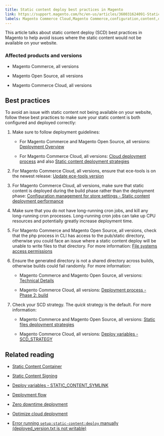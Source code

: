 ```yaml
---
title: Static content deploy best practices in Magento
link: https://support.magento.com/hc/en-us/articles/360031624091-Static-content-deploy-best-practices-in-Magento
labels: Magento Commerce Cloud,Magento Commerce,configuration,content,deploy,deployment,static,ece-tools,best practices
---
```


This article talks about static content deploy (SCD) best practices in Magento to help avoid issues where the static content would not be available on your website.

### Affected products and versions

* Magento Commerce, all versions

* Magento Open Source, all versions

* Magento Commerce Cloud, all versions

## Best practices

To avoid an issue with static content not being available on your website, follow these best practices to make sure your static content is both configured and deployed correctly:

1. Make sure to follow deployment guidelines:

	
	* For Magento Commerce and Magento Open Source, all versions: [Deployment Overview](https://devdocs.magento.com/guides/v2.3/config-guide/deployment/pipeline/)
	
	
	* For Magento Commerce Cloud, all versions: [Cloud deployment process](https://devdocs.magento.com/guides/v2.3/cloud/deploy/cloud-deployment-process.html) and also [Static content deployment strategies](https://devdocs.magento.com/guides/v2.3/cloud/deploy/static-content-deployment.html)

1. For Magento Commerce Cloud, all versions, ensure that ece-tools is on the newest release: [Update ece-tools version](https://devdocs.magento.com/guides/v2.2/cloud/release-notes/cloud-tools.html)

1. For Magento Commerce Cloud, all versions, make sure that static content is deployed during the build phase rather than the deployment phase: [Configuration management for store settings - Static content deployment performance](https://devdocs.magento.com/guides/v2.2/cloud/live/sens-data-over.html#cloud-confman-scd-over)

1. Make sure that you do not have long-running cron jobs, and kill any long-running cron processes. Long-running cron jobs can take up CPU resources and potentially greatly increase deployment time.

10. For Magento Commerce and Magento Open Source, all versions, check that the php process in CLI has access to the pub/static directory, otherwise you could face an issue where a static content deploy will be unable to write files to that directory. For more information: [File systems access permissions](https://devdocs.magento.com/guides/v2.3/config-guide/prod/prod_file-sys-perms.html)

12. Ensure the generated directory is not a shared directory across builds, otherwise builds could fail randomly. For more information:

	
	* Magento Commerce and Magento Open Source, all versions: [Technical Details](https://devdocs.magento.com/guides/v2.3/config-guide/deployment/pipeline/technical-details.html)
	
	
	* Magento Commerce Cloud, all versions: [Deployment process - Phase 2: build](https://devdocs.magento.com/guides/v2.3/cloud/reference/discover-deploy.html#cloud-deploy-over-phases-build)

14. Check your SCD strategy. The *quick* strategy is the default. For more information:

	
	* Magento Commerce and Magento Open Source, all versions: [Static files deployment strategies](https://devdocs.magento.com/guides/v2.2/config-guide/cli/config-cli-subcommands-static-deploy-strategies.html)
	
	
	* Magento Commerce Cloud, all versions: [Deploy variables - SCD\_STRATEGY](https://devdocs.magento.com/guides/v2.2/cloud/env/variables-deploy.html#scd_strategy)

## Related reading

* [Static Content Container](https://devdocs.magento.com/guides/v2.3/pattern-library/containers/staticContentContainer/contentContainer.html)

* [Static Content Signing](https://devdocs.magento.com/guides/v2.3/config-guide/cache/static-content-signing.html)

* [Deploy variables - STATIC\_CONTENT\_SYMLINK](https://devdocs.magento.com/guides/v2.3/cloud/env/variables-deploy.html#static_content_symlink)

* [Deployment flow](https://devdocs.magento.com/guides/v2.3/performance-best-practices/deployment-flow.html)

* [Zero downtime deployment](https://devdocs.magento.com/guides/v2.3/cloud/deploy/reduce-downtime.html)

* [Optimize cloud deployment](https://devdocs.magento.com/guides/v2.3/cloud/deploy/optimize-cloud-deployment.html)

* [Error running `setup:static-content:deploy` manually (deployed\_version.txt is not writable)](https://support.magento.com/hc/en-us/articles/360000338413)

